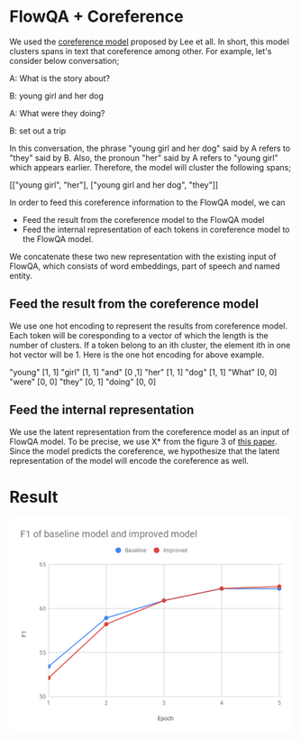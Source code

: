 # FlowQA + Coreference

We used the [coreference model](https://github.com/kentonl/e2e-coref) proposed by Lee et all. 
In short, this model clusters spans in text that coreference among other.
For example, let's consider below conversation;

A: What is the story about?

B: young girl and her dog 

A: What were they doing?

B: set out a trip

In this conversation, the phrase "young girl and her dog" said by A refers to "they" said by B.
Also, the pronoun "her" said by A refers to "young girl" which appears earlier.
Therefore, the model will cluster the following spans;

[["young girl", "her"], ["young girl and her dog", "they"]]


In order to feed this coreference information to the FlowQA model, we can

* Feed the result from the coreference model to the FlowQA model
* Feed the internal representation of each tokens in coreference model to the FlowQA model.

We concatenate these two new representation with the existing input of FlowQA, which consists of word embeddings, part of speech and named entity.

## Feed the result from the coreference model 

We use one hot encoding to represent the results from coreference model. 
Each token will be coresponding to a vector of which the length is the number of clusters.
If a token belong to an ith cluster, the element ith in one hot vector will be 1.
Here is the one hot encoding for above example.

"young" [1, 1]
"girl" [1, 1]
"and" [0 ,1]
"her" [1, 1]
"dog" [1, 1]
"What" [0, 0]
"were" [0, 0]
"they" [0, 1]
"doing" [0, 0]

## Feed the internal representation 

We use the latent representation from the coreference model as an input of FlowQA model. To be precise, we use X* from the figure 3 of [this paper](https://arxiv.org/abs/1707.07045). Since the model predicts the coreference, we hypothesize that the latent representation of the model will encode the coreference as well.

# Result

![](figure/coref-F1.png)
